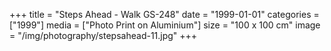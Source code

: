 +++
title = "Steps Ahead - Walk GS-248"
date = "1999-01-01"
categories = ["1999"]
media = ["Photo Print on Aluminium"]
size = "100 x 100 cm"
image = "/img/photography/stepsahead-11.jpg"
+++
